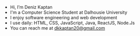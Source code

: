 - Hi, I’m Deniz Kaptan
- I'm a Computer Science Student at Dalhousie University
- I enjoy software engineering and web development
- I use daily: HTML, CSS, JavaScript, Java, ReactJS, Node.Js
- You can reach me at dkkaptan20@gmail.com


